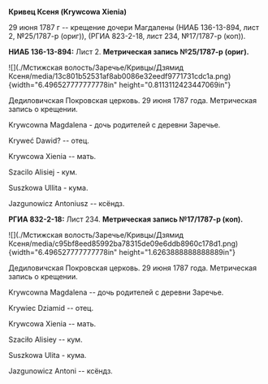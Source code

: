 **Кривец Ксеня (Krywcowa Xienia)**

29 июня 1787 г -- крещение дочери Магдалены (НИАБ 136-13-894, лист 2,
№25/1787-р (ориг)), (РГИА 823-2-18, лист 234, №17/1787-р (коп)).

**НИАБ 136-13-894:** Лист 2. **Метрическая запись №25/1787-р (ориг).**

![](./Мстижская волость/Заречье/Кривцы/Дзямид Ксеня/media/13c801b52531af8ab0086e32eedf9771731cdc1a.png){width="6.496527777777778in"
height="0.8113112423447069in"}

Дедиловичская Покровская церковь. 29 июня 1787 года. Метрическая запись
о крещении.

Krywcowna Magdalena - дочь родителей с деревни Заречье.

Kryweć Dawid? -- отец.

Krywcowa Xienia -- мать.

Szacilo Alisiej - кум.

Suszkowa Ullita - кума.

Jazgunowicz Antoniusz -- ксёндз.

**РГИА 832-2-18:** Лист 234. **Метрическая запись №17/1787-р (коп).**

![](./Мстижская волость/Заречье/Кривцы/Дзямид Ксеня/media/c95bf8eed85992ba78315de09e6ddb8960c178d1.png){width="6.496527777777778in"
height="1.6263888888888889in"}

Дедиловичская Покровская церковь. 29 июня 1787 года. Метрическая запись
о крещении.

Krywcowna Magdalena -- дочь родителей с деревни Заречье.

Krywiec Dziamid -- отец.

Krywcowa Xienia -- мать.

Szaciło Alisiey -- кум.

Suszkowa Ulita - кума.

Jazgunowicz Antoni -- ксёндз.
